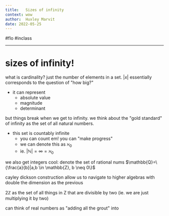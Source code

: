 ```yaml
---
title:   Sizes of infinity
context: wow
author:  Huxley Marvit
date: 2022-05-25
---
```


#flo #inclass 

***

# sizes of infinity!

what is cardinality? just the number of elements in a set.
$|x|$ essentially corresponds to the question of "how big?"

- it can represent
	- absolute value
	- magnitude
	- determinant

but things break when we get to infinity. 
we think about the "gold standard" of infinity as the set of all natural numbers.
- this set is countably infinite
	- you can count em! you can "make progress"
	- we can denote this as $\aleph_0$
	- ie. $|\mathbb{N}|=\infty = \aleph_0$
	
we also get integers
cool: denote the set of rational nums
$\mathbb{Q}=\{\frac{a}{b}|a,b \in \mathbb{Z}, b \neq 0\}$

cayley dickson construction allow us to navigate to higher algebras with double the dimension as the previous 


$2 \mathbb{Z}$ as the set of all things in Z that are divisible by two (ie. we are just multiplying it by two)


can think of real numbers as "adding all the grout" into 










